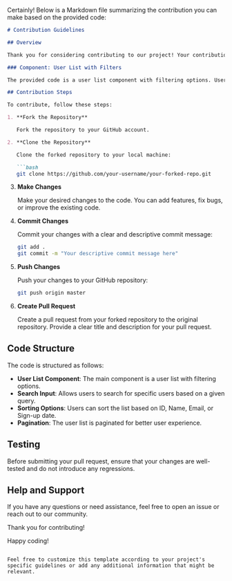 Certainly! Below is a Markdown file summarizing the contribution you can make based on the provided code:

```markdown
# Contribution Guidelines

## Overview

Thank you for considering contributing to our project! Your contributions help make our project better. Here's a brief overview of the component you can contribute to:

### Component: User List with Filters

The provided code is a user list component with filtering options. Users can be searched, sorted, and paginated based on different criteria. Your contribution can enhance the functionality, improve the UI, or fix any existing issues.

## Contribution Steps

To contribute, follow these steps:

1. **Fork the Repository**

   Fork the repository to your GitHub account.

2. **Clone the Repository**

   Clone the forked repository to your local machine:

   ```bash
   git clone https://github.com/your-username/your-forked-repo.git
   ```

3. **Make Changes**

   Make your desired changes to the code. You can add features, fix bugs, or improve the existing code.

4. **Commit Changes**

   Commit your changes with a clear and descriptive commit message:

   ```bash
   git add .
   git commit -m "Your descriptive commit message here"
   ```

5. **Push Changes**

   Push your changes to your GitHub repository:

   ```bash
   git push origin master
   ```

6. **Create Pull Request**

   Create a pull request from your forked repository to the original repository. Provide a clear title and description for your pull request.

## Code Structure

The code is structured as follows:

- **User List Component**: The main component is a user list with filtering options.
- **Search Input**: Allows users to search for specific users based on a given query.
- **Sorting Options**: Users can sort the list based on ID, Name, Email, or Sign-up date.
- **Pagination**: The user list is paginated for better user experience.

## Testing

Before submitting your pull request, ensure that your changes are well-tested and do not introduce any regressions.

## Help and Support

If you have any questions or need assistance, feel free to open an issue or reach out to our community.

Thank you for contributing!

Happy coding!
```

Feel free to customize this template according to your project's specific guidelines or add any additional information that might be relevant.